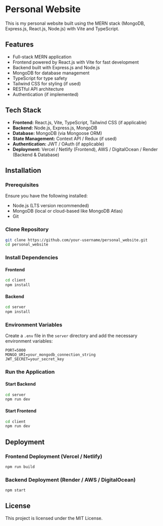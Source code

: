 # Personal Website

This is my personal website built using the MERN stack (MongoDB, Express.js, React.js, Node.js) with Vite and TypeScript.

## Features

- Full-stack MERN application
- Frontend powered by React.js with Vite for fast development
- Backend built with Express.js and Node.js
- MongoDB for database management
- TypeScript for type safety
- Tailwind CSS for styling (if used)
- RESTful API architecture
- Authentication (if implemented)

## Tech Stack

- **Frontend:** React.js, Vite, TypeScript, Tailwind CSS (if applicable)
- **Backend:** Node.js, Express.js, MongoDB
- **Database:** MongoDB (via Mongoose ORM)
- **State Management:** Context API / Redux (if used)
- **Authentication:** JWT / OAuth (if applicable)
- **Deployment:** Vercel / Netlify (Frontend), AWS / DigitalOcean / Render (Backend & Database)

## Installation

### Prerequisites
Ensure you have the following installed:
- Node.js (LTS version recommended)
- MongoDB (local or cloud-based like MongoDB Atlas)
- Git

### Clone Repository
```sh
git clone https://github.com/your-username/personal_website.git
cd personal_website
```

### Install Dependencies
#### Frontend
```sh
cd client
npm install
```

#### Backend
```sh
cd server
npm install
```

### Environment Variables
Create a `.env` file in the `server` directory and add the necessary environment variables:
```
PORT=5000
MONGO_URI=your_mongodb_connection_string
JWT_SECRET=your_secret_key
```

### Run the Application
#### Start Backend
```sh
cd server
npm run dev
```

#### Start Frontend
```sh
cd client
npm run dev
```

## Deployment
### Frontend Deployment (Vercel / Netlify)
```sh
npm run build
```

### Backend Deployment (Render / AWS / DigitalOcean)
```sh
npm start
```

## License
This project is licensed under the MIT License.
